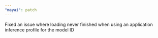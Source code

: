 ```yaml
---
"mayai": patch
---
```


Fixed an issue where loading never finished when using an application inference profile for the model ID
